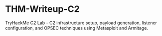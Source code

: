 # THM-Writeup-C2
TryHackMe C2 Lab - C2 infrastructure setup, payload generation, listener configuration, and OPSEC techniques using Metasploit and Armitage.
